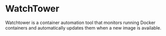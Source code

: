 # WatchTower

Watchtower is a container automation tool that monitors running Docker containers and automatically updates them when a new image is available.